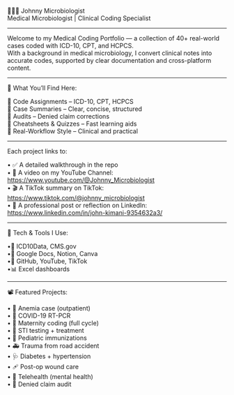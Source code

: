 👨🏽‍⚕️ Johnny Microbiologist<br/> 
Medical Microbiologist | Clinical Coding Specialist<br/>
 ________________________________________                                                                                                                                                                         
Welcome to my Medical Coding Portfolio — a collection of 40+ real-world cases coded with ICD-10, CPT, and HCPCS.<br/>
With a background in medical microbiology, I convert clinical notes into accurate codes, supported by clear documentation and cross-platform content.<br/>
________________________________________
🧠 What You’ll Find Here:<br/>

🔹 Code Assignments – ICD-10, CPT, HCPCS<br/>
🔹 Case Summaries – Clear, concise, structured<br/>
🔹 Audits – Denied claim corrections<br/>
🔹 Cheatsheets & Quizzes – Fast learning aids<br/>
🔹 Real-Workflow Style – Clinical and practical<br/>
________________________________________
Each project links to:<br/>

•	✅ A detailed walkthrough in the repo<br/>
•	🎥 A video on my YouTube Channel: https://www.youtube.com/@Johnny_Microbiologist<br/>
•	🎬 A TikTok summary on TikTok: https://www.tiktok.com/@johnny_microbiologist<br/>
•  👔 A professional post or reflection on LinkedIn: https://www.linkedin.com/in/john-kimani-9354632a3/<br/>

________________________________________
🧰 Tech & Tools I Use:<br/>

•📘 ICD10Data, CMS.gov<br/>
•🧾 Google Docs, Notion, Canva<br/>
•📡 GitHub, YouTube, TikTok<br/>
•📊 Excel dashboards<br/> 
________________________________________
📽️ Featured Projects:<br/>

• 📄 Anemia case (outpatient)<br/>
• 🦠 COVID-19 RT-PCR<br/>
• 👶 Maternity coding (full cycle)<br/>
• 🧪 STI testing + treatment<br/>
• 💉 Pediatric immunizations<br/>
• 🚑 Trauma from road accident<br/>
• 🩺 Diabetes + hypertension<br/>
• 🩹 Post-op wound care<br/>
• 🧠 Telehealth (mental health)<br/>
• 📝 Denied claim audit<br/>



